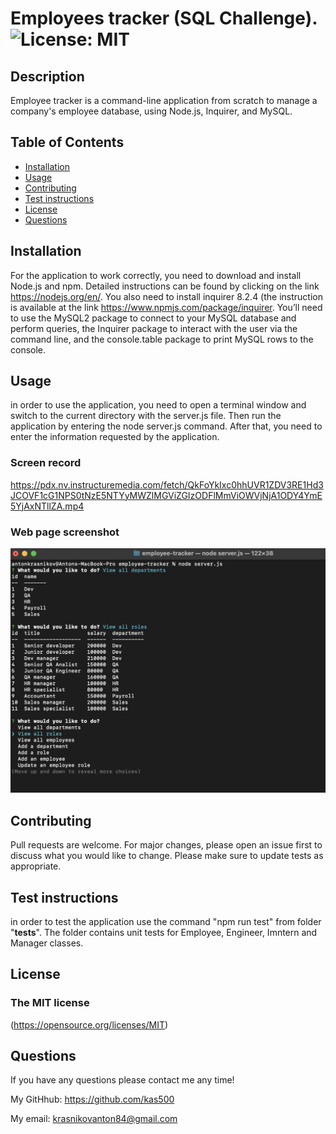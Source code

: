 # Employees tracker (SQL Challenge). ![License: MIT](https://img.shields.io/badge/License-MIT-yellow.svg)
  
## Description
  
Employee tracker is a command-line application from scratch to manage a company's employee database, using Node.js, Inquirer, and MySQL.

## Table of Contents
- [Installation](#installation)
- [Usage](#usage)
- [Contributing](#contributing)
- [Test instructions](#test-instructions)
- [License](#tlicense)
- [Questions](#questions)

## Installation

For the application to work correctly, you need to download and install Node.js and npm.  Detailed instructions can be found by clicking on the link <https://nodejs.org/en/>.  You also need to install inquirer 8.2.4 (the instruction is available at the link <https://www.npmjs.com/package/inquirer>. You’ll need to use the MySQL2 package to connect to your MySQL database and perform queries, the Inquirer package to interact with the user via the command line, and the console.table package to print MySQL rows to the console.
  
## Usage
  
in order to use the application, you need to open a terminal window and switch to the current directory with the server.js file.  Then run the application by entering the node server.js command.  After that, you need to enter the information requested by the application. 
### Screen record
https://pdx.nv.instructuremedia.com/fetch/QkFoYkIxc0hhUVR1ZDV3RE1Hd3JCOVF1cG1NPS0tNzE5NTYyMWZlMGViZGIzODFlMmViOWVjNjA1ODY4YmE5YjAxNTllZA.mp4

### Web page screenshot
<img src="./img/main.png" alt="main page" width=800px height=50%>
  
## Contributing

Pull requests are welcome. For major changes, please open an issue first to discuss what you would like to change. Please make sure to update tests as appropriate.

## Test instructions

in order to test the application use the command "npm run test" from folder "__tests__". The folder contains unit tests for Employee, Engineer, Imntern and Manager classes.

## License

### The MIT license
  (https://opensource.org/licenses/MIT)

## Questions

If you have any questions please contact me any time!

My GitHhub: <https://github.com/kas500>

My email: <krasnikovanton84@gmail.com>
